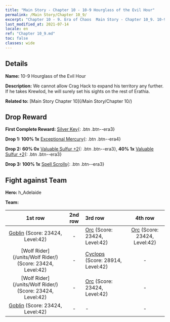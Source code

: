 ```yaml
---
title: "Main Story - Chapter 10 - 10-9 Hourglass of the Evil Hour"
permalink: /Main Story/Chapter 10_9/
excerpt: "Chapter 10 - 9. Era of Chaos  Main Story - Chapter 10_9. 10-9 Hourglass of the Evil Hour"
last_modified_at: 2021-07-14
locale: en
ref: "Chapter 10_9.md"
toc: false
classes: wide
---
```


## Details

 **Name:** 10-9 Hourglass of the Evil Hour

 **Description:** We cannot allow Crag Hack to expand his territory any further. If he takes Krewlod, he will surely set his sights on the rest of Erathia.

 **Related to:** [Main Story Chapter 10](/Main Story/Chapter 10/)

## Drop Reward

 **First Complete Reward:** [Silver Key](/Items/con_693/){: .btn .btn--era3}

 **Drop 1:** **100% 1x** [Exceptional Mercury](/Items/mat_35/){: .btn .btn--era4}

 **Drop 2:** **60% 0x** [Valuable Sulfur +2](/Items/mat_29/){: .btn .btn--era3}, **40% 1x** [Valuable Sulfur +2](/Items/mat_29/){: .btn .btn--era3}

 **Drop 3:** **100% 1x** [Spell Scrolls](/Items/con_694/){: .btn .btn--era3}


## Fight against Team
 **Hero:** h_Adelaide

 **Team:**


  | 1st row | 2nd row | 3rd row | 4th row |
  |:----:|:----:|:----|:----:|
  | [Goblin](/units/Goblin/) (Score: 23424, Level:42)  | - | [Orc](/units/Orc/) (Score: 23424, Level:42)  | [Orc](/units/Orc/) (Score: 23424, Level:42)  |
  | [Wolf Rider](/units/Wolf Rider/) (Score: 23424, Level:42)  | - | [Cyclops](/units/Cyclops/) (Score: 28914, Level:42)  | - |
  | [Wolf Rider](/units/Wolf Rider/) (Score: 23424, Level:42)  | - | [Orc](/units/Orc/) (Score: 23424, Level:42)  | - |
  | [Goblin](/units/Goblin/) (Score: 23424, Level:42)  | - | - | - |


